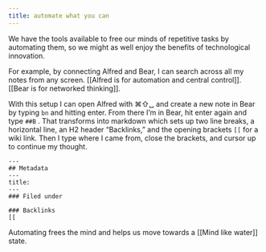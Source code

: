 ```yaml
---
title: automate what you can
---
```

We have the tools available to free our minds of repetitive tasks by automating them, so we might as well enjoy the benefits of technological innovation.

For example, by connecting Alfred and Bear, I can search across all my notes from any screen. [[Alfred is for automation and central control]].  [[Bear is for networked thinking]].

With this setup I can open Alfred with ⌘⇧␣ and create a new note in Bear by typing `bn` and hitting enter. From there I’m in Bear, hit enter again and type  `##B` . That transforms into markdown which sets up two line breaks, a horizontal line, an H2 header “Backlinks,” and the opening brackets `[[` for a wiki link. Then I type where I came from, close the brackets, and cursor up to continue my thought.

```
---
## Metadata
---
title:
---
### Filed under

### Backlinks
[[
```

Automating frees the mind and helps us move towards a [[Mind like water]] state.
